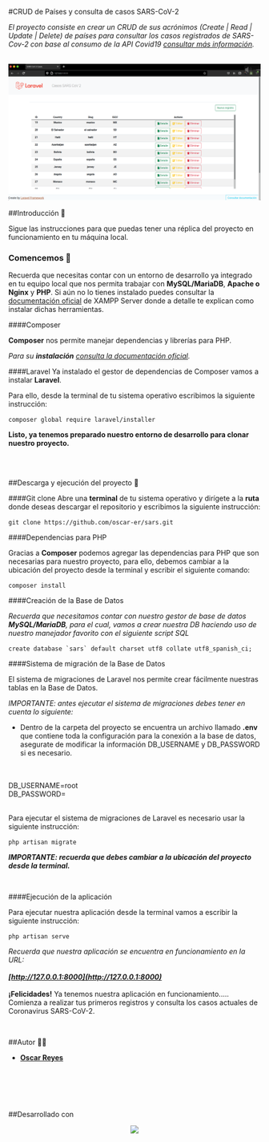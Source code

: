 #CRUD de Países y consulta de casos SARS-CoV-2

_El proyecto consiste en crear un CRUD de sus acrónimos (Create | Read | Update | Delete) de países para consultar los casos registrados de SARS-Cov-2 con base al consumo de la API Covid19 
[consultar más información](https://documenter.getpostman.com/view/10808728/SzS8rjbc#b07f97ba-24f4-4ebe-ad71-97fa35f3b683)._

<br>

<img src="https://raw.githubusercontent.com/oscar-er/sars/master/public/assets/containers/sars.png">

<br>


##Introducción 📖


Sigue las instrucciones para que puedas tener una réplica del proyecto en funcionamiento en tu máquina local.


### Comencemos 🚀

Recuerda que necesitas contar con un entorno de desarrollo ya integrado en tu equipo local que nos permita trabajar con <b>MySQL/MariaDB</b>, <b>Apache o Nginx</b> y <b>PHP</b>.
Si aún no lo tienes instalado puedes consultar la [documentación oficial](https://www.apachefriends.org/es/index.html) de XAMPP Server donde a detalle te explican como instalar dichas herramientas.


####Composer

<b>Composer</b> nos permite manejar dependencias y librerías para PHP.

_Para su <b>instalación</b> [consulta la documentación oficial](https://getcomposer.org/doc/00-intro.md)._


####Laravel
Ya instalado el gestor de dependencias de Composer vamos a instalar <b>Laravel</b>.

Para ello, desde la terminal de tu sistema operativo escribimos la siguiente instrucción:

```
composer global require laravel/installer
```

<b>Listo, ya tenemos preparado nuestro entorno de desarrollo para clonar nuestro proyecto.</b>

<br>
<br>

##Descarga y ejecución del proyecto 📂

####Git clone
Abre una <b>terminal</b> de tu sistema operativo y dirígete a la <b>ruta</b> donde deseas descargar el repositorio y escribimos la siguiente instrucción:

````
git clone https://github.com/oscar-er/sars.git
````


####Dependencias para PHP

Gracias a <b>Composer</b> podemos agregar las dependencias para PHP que son necesarias para nuestro proyecto, para ello, debemos cambiar a la ubicación del proyecto desde la terminal y escribir el siguiente comando:

````
composer install
````



####Creación de la Base de Datos

_Recuerda que necesitamos contar con nuestro gestor de base de datos <b>MySQL/MariaDB</b>, para el cual, vamos a crear nuestra DB haciendo uso de nuestro manejador favorito con el siguiente script SQL_

````
create database `sars` default charset utf8 collate utf8_spanish_ci;
````


####Sistema de migración de la Base de Datos

El sistema de migraciones de Laravel nos permite crear fácilmente nuestras tablas en la Base de Datos. 

_IMPORTANTE: antes ejecutar el sistema de migraciones debes tener en cuenta lo siguiente:_

* Dentro de la carpeta del proyecto se encuentra un archivo llamado <b>.env</b> que contiene toda la configuración para la conexión a la base de datos, asegurate de modificar la información DB_USERNAME  y DB_PASSWORD si es necesario.
<br>
<br>DB_USERNAME=root
<br>DB_PASSWORD=
<br><br>



Para ejecutar el sistema de migraciones de Laravel es necesario usar la siguiente instrucción:

````
php artisan migrate
````

_<b>IMPORTANTE: recuerda que debes cambiar a la ubicación del proyecto desde la terminal.</b>_ 

<br>

####Ejecución de la aplicación


Para ejecutar nuestra aplicación desde la terminal vamos a escribir la siguiente instrucción:

````
php artisan serve
````

_Recuerda que nuestra aplicación se encuentra en funcionamiento en la URL:
<br>
<br>
<b>[http://127.0.0.1:8000](http://127.0.0.1:8000)</b>_
<br>
<br>
<b>¡Felicidades!</b> Ya tenemos nuestra aplicación en funcionamiento.....
Comienza a realizar tus primeros registros y consulta los casos actuales de Coronavirus SARS-CoV-2.


<br>

##Autor 👨‍💻

* <b>[Oscar Reyes](https://oscarreyes.alwaysdata.net)</b>

<br>
<br>
<br>
<br>

##Desarrollado con

<p align="center"><a href="https://laravel.com" target="_blank"><img src="https://raw.githubusercontent.com/laravel/art/master/logo-lockup/5%20SVG/2%20CMYK/1%20Full%20Color/laravel-logolockup-cmyk-red.svg" width="400"></a></p>


